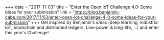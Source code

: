 +++
date = "2017-11-03"
title = "Enter the Open IoT Challenge 4.0: Some ideas for your submission"
link = "https://blog.benjamin-cabe.com/2017/11/03/enter-open-iot-challenge-4-0-some-ideas-for-your-submission"
+++
Get inspired by Benjamin's ideas (deep learning, industrial IoT, blockchain and distributed ledgers, Low-power & long-life, ...) and enter this year's Challenge!
